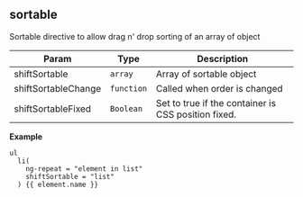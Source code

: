 <a name="shift.components.module_sortable"></a>
## sortable
Sortable directive to allow drag n' drop sorting of an array of object


| Param | Type | Description |
| --- | --- | --- |
| shiftSortable | <code>array</code> | Array of sortable object |
| shiftSortableChange | <code>function</code> | Called when order is changed |
| shiftSortableFixed | <code>Boolean</code> | Set to true if the container is CSS position fixed. |

**Example**  
```jade
ul
  li(
    ng-repeat = "element in list"
    shiftSortable = "list"
  ) {{ element.name }}
```
